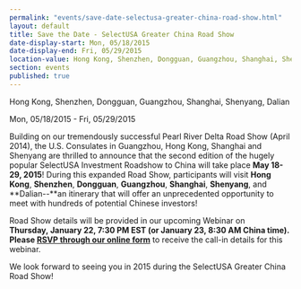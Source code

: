 ```yaml
---
permalink: "events/save-date-selectusa-greater-china-road-show.html"
layout: default
title: Save the Date - SelectUSA Greater China Road Show
date-display-start: Mon, 05/18/2015 
date-display-end: Fri, 05/29/2015
location-value: Hong Kong, Shenzhen, Dongguan, Guangzhou, Shanghai, Shenyang, Dalian  
section: events
published: true
---
```

Hong Kong, Shenzhen, Dongguan, Guangzhou, Shanghai, Shenyang, Dalian  

Mon, 05/18/2015 - Fri, 05/29/2015

Building on our tremendously successful Pearl River Delta Road Show (April 2014), the U.S.
Consulates in Guangzhou, Hong Kong, Shanghai and Shenyang are thrilled to
announce that the second edition of the hugely popular SelectUSA Investment
Roadshow to China will take place **May 18-29, 2015**! During this expanded
Road Show, participants will visit **Hong Kong**, **Shenzhen**, **Dongguan**,
**Guangzhou**, **Shanghai**, **Shenyang**, and **Dalian--**an
itinerary that will offer an unprecedented opportunity to meet with hundreds of
potential Chinese investors!&nbsp;

Road Show details
will be provided in our upcoming Webinar on **Thursday,&nbsp;January 22, 7:30 PM EST **(or&nbsp;January 23, 8:30 AM China time). Please** [RSVP through our online form](https://adobeformscentral.com/?f=UPlLUZUsR7yl9-iFrf1GkQ)** to receive the call-in details for this webinar.

We look forward
to seeing you in 2015 during the SelectUSA Greater China Road Show!
   